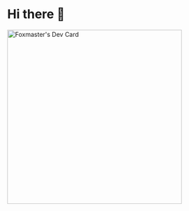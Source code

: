 <h1>Hi there 👋</h1>

<a href="https://app.daily.dev/Foxmaster"><img src="https://api.daily.dev/devcards/f5514188e4fa4e13857c3a2489344c3f.png?r=t7u" width="400" alt="Foxmaster's Dev Card"/></a>
